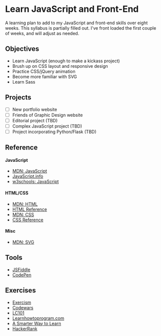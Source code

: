 # Learn JavaScript and Front-End

A learning plan to add to my JavaScript and front-end skills over eight weeks. This syllabus is partially filled out. I've front loaded the first couple of weeks, and will adjust as needed.

## Objectives
- Learn JavaScript (enough to make a kickass project)
- Brush up on CSS layout and responsive design
- Practice CSS/jQuery animation
- Become more familiar with SVG
- Learn Sass

## Projects
- [ ] New portfolio website
- [ ] Friends of Graphic Design website
- [ ] Editorial project (TBD)
- [ ] Complex JavaScript project (TBD)
- [ ] Project incorporating Python/Flask (TBD)

## Reference
#### JavaScript
- [MDN: JavaScript](https://developer.mozilla.org/en-US/docs/Web/JavaScript)
- [JavaScript.info](https://javascript.info)
- [w3schools: JavaScript](https://www.w3schools.com/jsref)
#### HTML/CSS
- [MDN: HTML](https://developer.mozilla.org/en-US/docs/Web/HTML)
- [HTML Reference](http://htmlreference.io/)
- [MDN: CSS](https://developer.mozilla.org/en-US/docs/Web/CSS)
- [CSS Reference](http://cssreference.io/)
#### Misc
- [MDN: SVG](https://developer.mozilla.org/en-US/docs/Web/SVG)

## Tools
- [JSFiddle](https://jsfiddle.net)
- [CodePen](https://codepen.io)

## Exercises
- [Exercism](http://exercism.io/languages/javascript/exercises)
- [Codewars](https://www.codewars.com/)
- [LC101](http://education.launchcode.org/skills-front-end/course-outline/)
- [Learnhowtoprogram.com](https://www.learnhowtoprogram.com/intro-to-programming)
- [A Smarter Way to Learn](http://www.asmarterwaytolearn.com/js/index-of-exercises.html)
- [HackerRank](https://www.hackerrank.com/contests/7days-javascript/challenges/helloworld-1)
